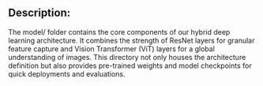 ## Description:
The model/ folder contains the core components of our hybrid deep learning architecture.
It combines the strength of ResNet layers for granular feature capture and Vision Transformer (ViT) layers for a global understanding of images. This directory not only houses the architecture definition but also provides pre-trained weights and model checkpoints for quick deployments and evaluations.

